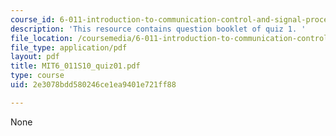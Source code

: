 ```yaml
---
course_id: 6-011-introduction-to-communication-control-and-signal-processing-spring-2010
description: 'This resource contains question booklet of quiz 1. '
file_location: /coursemedia/6-011-introduction-to-communication-control-and-signal-processing-spring-2010/2e3078bdd580246ce1ea9401e721ff88_MIT6_011S10_quiz01.pdf
file_type: application/pdf
layout: pdf
title: MIT6_011S10_quiz01.pdf
type: course
uid: 2e3078bdd580246ce1ea9401e721ff88

---
```

None